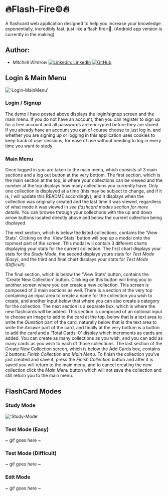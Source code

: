 # 🔥Flash-Fire©🔥
A flashcard web application designed to help you increase your knowledge exponentially, incredibly fast, just like a flash fire🔥🤯.
(Android app version is currently in the making)

## Author:
- *Mitchell Wintrow* [![Linkedin: LinkedIn](https://img.shields.io/badge/linkedin-%230077B5.svg?style=for-the-badge&logo=linkedin&logoColor=white&link=https://www.linkedin.com/in/kevinzhugao/)](https://www.linkedin.com/in/mitchell-wintrow-87b180216/) [![GitHub](https://img.shields.io/badge/github-%23121011.svg?style=for-the-badge&logo=github&logoColor=white&link=https://github.com/Daniel-Ghaly)](https://github.com/mrrobotisreal)

## Login & Main Menu
!['Login-MainMenu'](FlashFire-Login-MainMenu.gif)

### Login / Signup
The demo I have posted above displays the login/signup screen and the main menu. If you do not have an account, then you can register to sign up for a free account and all passwords are encrypted before they are stored. If you already have an account you can of course choose to just log in, and whether you are signing up or logging in this application uses cookies to keep track of user sessions, for ease of use without needing to log in every time you want to study.

### Main Menu
Once logged in you are taken to the main menu, which consists of 3 main sections and a log out button at the very bottom. The first section, which is the main section at the top, is where your collections can be viewed and the number at the top displays how many collections you currently have. Only one collection is displayed at a time (this may be subject to change, and if it is, I will update this README accordingly), and it displays when the collection was originally created and the last time it was viewed, regardless of what mode it was viewed in *see flashcard modes section for more details*. You can browse through your collections with the up and down arrow buttons located directly above and below the current collection being displayed.

The next section, which is below the listed collections, contains the 'View <name-of-collection> Stats'. Clicking on the 'View <name-of-collection> Stats' button will pop up a modal onto the topmost part of the screen. This modal will contain 3 different charts displaying your stats for the current collection. The first chart displays your stats for the *Study Mode*, the second displays yours stats for *Test Mode (Easy)*, and the third and final chart displays your stats for *Test Mode (Difficult)*.

The final section, which is below the 'View <name-of-collectioni> Stats' button, contains the 'Create New Collection' button. Clicking on this button will bring you to another screen where you can create a new collection. This screen is composed of 3 main sections as well. There is a section at the very top containing an input area to create a name for the collection you wish to create, and another input below that where you can also create a category for the collection. The next section is a separate box, which is where the new flashcards will be added. This section is composed of an optional input to choose an image to add to the card at the top, below that is a text area to write the *Question* part of the card, naturally below that is the text area to write the *Answer* part of the card, and finally at the very bottom is a button to add the card and a 'Total Cards: 0' display which increments as cards are added. You can create as many collections as you wish, and you can add as many cards as you wish to each of those collections. The last section of the Create New Collection screen, which is below the Add Cards box, contains 2 buttons: *Finish Collection* and *Main Menu*. To finish the collection you've just created and save it, press the *Finish Collection* button and after it is saved you will return to the main menu, and to cancel creating the new collection click the *Main Menu* button which will not save the collection and still return you to the main menu.

## FlashCard Modes
### Study Mode
!['Study-Mode'](FlashFire-study.gif)

### Test Mode (Easy)
~ gif goes here ~

### Test Mode (Difficult)
~ gif goes here ~

### Edit Mode
~ gif goes here ~
